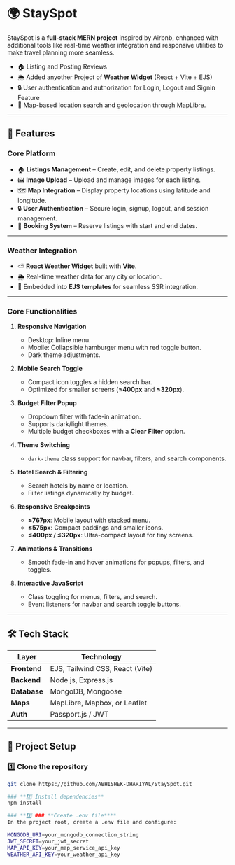 # 🌍 StaySpot

StaySpot is a **full-stack MERN project** inspired by Airbnb, enhanced with additional tools like real-time weather integration and responsive utilities to make travel planning more seamless.

- 🏠 Listing and Posting Reviews
- 🌦 Added anyother Project of **Weather Widget** (React + Vite + EJS)
- 🔒 User authentication and authorization for Login, Logout and Signin Feature 
- 📍 Map-based location search and geolocation through MapLibre.

---

## 🚀 Features

### **Core Platform**
- 🏠 **Listings Management** – Create, edit, and delete property listings.  
- 🖼 **Image Upload** – Upload and manage images for each listing.  
- 🗺 **Map Integration** – Display property locations using latitude and longitude.  
- 🔒 **User Authentication** – Secure login, signup, logout, and session management.  
- 📅 **Booking System** – Reserve listings with start and end dates.  

---

### **Weather Integration**
- ⛅ **React Weather Widget** built with **Vite**.  
- 🌦 Real-time weather data for any city or location.  
- 🔗 Embedded into **EJS templates** for seamless SSR integration.  

---

### **Core Functionalities**
1. **Responsive Navigation**  
   - Desktop: Inline menu.  
   - Mobile: Collapsible hamburger menu with red toggle button.  
   - Dark theme adjustments.

2. **Mobile Search Toggle**  
   - Compact icon toggles a hidden search bar.  
   - Optimized for smaller screens (**≤400px** and **≤320px**).

3. **Budget Filter Popup**  
   - Dropdown filter with fade-in animation.  
   - Supports dark/light themes.  
   - Multiple budget checkboxes with a **Clear Filter** option.

4. **Theme Switching**  
   - `dark-theme` class support for navbar, filters, and search components.

5. **Hotel Search & Filtering**  
   - Search hotels by name or location.  
   - Filter listings dynamically by budget.

6. **Responsive Breakpoints**  
   - **≤767px**: Mobile layout with stacked menu.  
   - **≤575px**: Compact paddings and smaller icons.  
   - **≤400px / ≤320px**: Ultra-compact layout for tiny screens.

7. **Animations & Transitions**  
   - Smooth fade-in and hover animations for popups, filters, and toggles.

8. **Interactive JavaScript**  
   - Class toggling for menus, filters, and search.  
   - Event listeners for navbar and search toggle buttons.

---

## 🛠 Tech Stack

| Layer        | Technology                             |
| ------------ | -------------------------------------- |
| **Frontend** | EJS, Tailwind CSS, React (Vite)        |
| **Backend**  | Node.js, Express.js                    |
| **Database** | MongoDB, Mongoose                      |
| **Maps**     | MapLibre, Mapbox, or Leaflet           |
| **Auth**     | Passport.js / JWT                      |

---

## 📂 Project Setup

### **1️⃣ Clone the repository**
```bash
git clone https://github.com/ABHISHEK-DHARIYAL/StaySpot.git

### **2️⃣ Install dependencies**
npm install

### **3️⃣ ### **Create .env file****
In the project root, create a .env file and configure:

MONGODB_URI=your_mongodb_connection_string
JWT_SECRET=your_jwt_secret
MAP_API_KEY=your_map_service_api_key
WEATHER_API_KEY=your_weather_api_key
